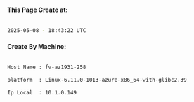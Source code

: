 
   
#### This Page Create at:

```bash

2025-05-08 - 18:43:22 UTC

```

#### Create By Machine:

```bash

Host Name : fv-az1931-258

platform  : Linux-6.11.0-1013-azure-x86_64-with-glibc2.39

Ip Local  : 10.1.0.149

```


